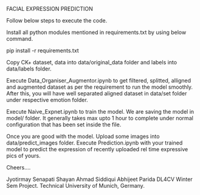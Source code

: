 

FACIAL EXPRESSION PREDICTION           


Follow below steps to execute the code.

Install all python modules mentioned in requirements.txt by using below command.

pip install -r requirements.txt

Copy CK+ dataset, data into data/original_data folder and labels into data/labels folder.

Execute Data_Organiser_Augmentor.ipynb to get filtered, splitted, alligned and augmented dataset 
as per the requirement to run the model smoothly. 
After this, you will have well separated aligned dataset in data/set folder under respective emotion folder.

Execute Naive_Expnet.ipynb to train the model.
We are saving the model in model/ folder.
It generally takes max upto 1 hour to complete under normal configuration that has been set inside the file.

Once you are good with the model. Upload some images into data/predict_images folder.
Execute Prediction.ipynb with your trained model to predict the expression of recently uploaded rel time expressive pics of yours.

Cheers....

Jyotirmay Senapati
Shayan Ahmad Siddiqui
Abhijeet Parida
DL4CV Winter Sem Project.
Technical University of Munich, Germany.

